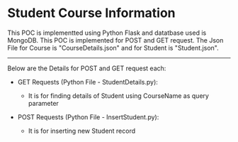 # Student Course Information
This POC is implementted using Python Flask and datatbase used is MongoDB. This POC is implemented for POST and GET request. The Json File for Course is "CourseDetails.json" and for Student is "Student.json".
__________________________________________________________________________________________________________________________
Below are the Details for POST and GET request each:

* GET Requests (Python File - StudentDetails.py):
  * It is for finding details of Student using CourseName as query parameter

* POST Requests (Python File - InsertStudent.py):
  * It is for inserting new Student record

